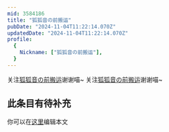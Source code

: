 ```yaml
---
mid: 3584186
title: "狐狐音の前搬运"
pubDate: "2024-11-04T11:22:14.070Z"
updatedDate: "2024-11-04T11:22:14.070Z"
profile:
  {
    Nickname: ["狐狐音の前搬运"],
  }
---
```


关注[狐狐音の前搬运](https://space.bilibili.com/3584186)谢谢喵~ 关注[狐狐音の前搬运](https://space.bilibili.com/3584186)谢谢喵~

## 此条目有待补充
你可以在[这里](https://github.com/Yuhanawa/VTuber.ICU-Content/edit/master/v/狐狐音の前搬运/index.md)编辑本文
